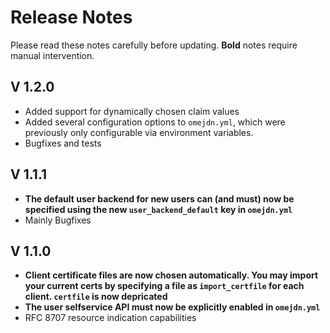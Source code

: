 # Release Notes

Please read these notes carefully before updating.
**Bold** notes require manual intervention.

## V 1.2.0

- Added support for dynamically chosen claim values
- Added several configuration options to `omejdn.yml`, which were previously only configurable via environment variables.
- Bugfixes and tests

## V 1.1.1

- **The default user backend for new users can (and must) now be specified using the new `user_backend_default` key in `omejdn.yml`**
- Mainly Bugfixes

## V 1.1.0

- **Client certificate files are now chosen automatically. You may import your current certs by specifying a file as `import_certfile` for each client. `certfile` is now depricated**
- **The user selfservice API must now be explicitly enabled in `omejdn.yml`**
- RFC 8707 resource indication capabilities